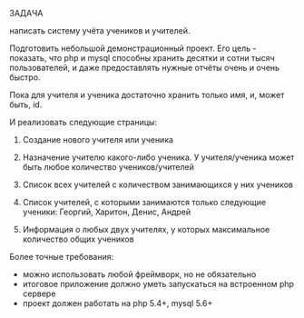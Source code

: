 ЗАДАЧА

написать систему учёта учеников и учителей.

Подготовить небольшой демонстрационный проект.
Его цель - показать, что php и mysql способны хранить десятки
и сотни тысяч пользователей, и даже предоставлять нужные
отчёты очень и очень быстро.

Пока для учителя и ученика достаточно
хранить только имя, и, может быть, id.

И реализовать следующие страницы:

1. Создание нового учителя или ученика

2. Назначение учителю какого-либо ученика.
    У учителя/ученика может быть любое количество учеников/учителей

3. Список всех учителей с количеством занимающихся у них учеников

4. Список учителей, с которыми занимаются только следующие
    ученики: Георгий, Харитон, Денис, Андрей

5. Информация о любых двух учителях, у которых максимальное количество общих учеников

Более точные требования:

- можно использовать любой фреймворк, но не обязательно
- итоговое приложение должно уметь запускаться на встроенном php сервере
- проект должен работать на php 5.4+, mysql 5.6+